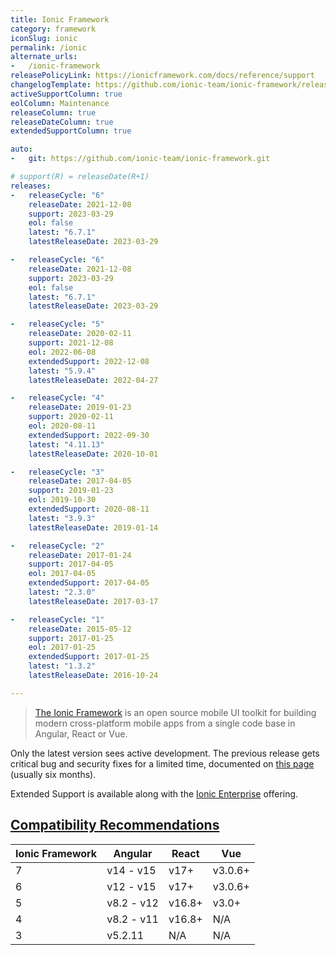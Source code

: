 ```yaml
---
title: Ionic Framework
category: framework
iconSlug: ionic
permalink: /ionic
alternate_urls:
-   /ionic-framework
releasePolicyLink: https://ionicframework.com/docs/reference/support
changelogTemplate: https://github.com/ionic-team/ionic-framework/releases/tag/v__LATEST__
activeSupportColumn: true
eolColumn: Maintenance
releaseColumn: true
releaseDateColumn: true
extendedSupportColumn: true

auto:
-   git: https://github.com/ionic-team/ionic-framework.git

# support(R) = releaseDate(R+1)
releases:
-   releaseCycle: "6"
    releaseDate: 2021-12-08
    support: 2023-03-29
    eol: false
    latest: "6.7.1"
    latestReleaseDate: 2023-03-29

-   releaseCycle: "6"
    releaseDate: 2021-12-08
    support: 2023-03-29
    eol: false
    latest: "6.7.1"
    latestReleaseDate: 2023-03-29

-   releaseCycle: "5"
    releaseDate: 2020-02-11
    support: 2021-12-08
    eol: 2022-06-08
    extendedSupport: 2022-12-08
    latest: "5.9.4"
    latestReleaseDate: 2022-04-27

-   releaseCycle: "4"
    releaseDate: 2019-01-23
    support: 2020-02-11
    eol: 2020-08-11
    extendedSupport: 2022-09-30
    latest: "4.11.13"
    latestReleaseDate: 2020-10-01

-   releaseCycle: "3"
    releaseDate: 2017-04-05
    support: 2019-01-23
    eol: 2019-10-30
    extendedSupport: 2020-08-11
    latest: "3.9.3"
    latestReleaseDate: 2019-01-14

-   releaseCycle: "2"
    releaseDate: 2017-01-24
    support: 2017-04-05
    eol: 2017-04-05
    extendedSupport: 2017-04-05
    latest: "2.3.0"
    latestReleaseDate: 2017-03-17

-   releaseCycle: "1"
    releaseDate: 2015-05-12
    support: 2017-01-25
    eol: 2017-01-25
    extendedSupport: 2017-01-25
    latest: "1.3.2"
    latestReleaseDate: 2016-10-24

---
```


> [The Ionic Framework](https://ionicframework.com) is an open source mobile UI toolkit for building
> modern cross-platform mobile apps from a single code base in Angular, React or Vue.

Only the latest version sees active development. The previous release gets critical bug and security
fixes for a limited time, documented on [this page](https://ionicframework.com/docs/reference/support#framework-maintenance-and-support-status)
(usually six months).

Extended Support is available along with the [Ionic Enterprise](https://ionic.io/enterprise) offering.


## [Compatibility Recommendations](https://ionicframework.com/docs/reference/support#compatibility-recommendations)

| Ionic Framework | Angular    | React  | Vue     |
|-----------------|------------|--------|---------|
| 7               | v14  - v15 | v17+   | v3.0.6+ |
| 6               | v12  - v15 | v17+   | v3.0.6+ |
| 5               | v8.2 - v12 | v16.8+ | v3.0+   |
| 4               | v8.2 - v11 | v16.8+ | N/A     |
| 3               | v5.2.11    | N/A    | N/A     |
